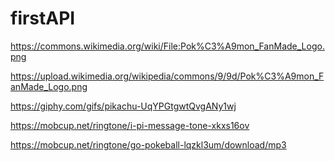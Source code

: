 # firstAPI
<!-- logo -->
https://commons.wikimedia.org/wiki/File:Pok%C3%A9mon_FanMade_Logo.png
 <!-- file URL -->
https://upload.wikimedia.org/wikipedia/commons/9/9d/Pok%C3%A9mon_FanMade_Logo.png



<!-- pikachuGif -->
https://giphy.com/gifs/pikachu-UqYPGtgwtQvgANy1wj

<!-- pikaSound -->
https://mobcup.net/ringtone/i-pi-message-tone-xkxs16ov

<!-- ballSound -->
https://mobcup.net/ringtone/go-pokeball-lqzkl3um/download/mp3